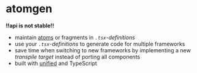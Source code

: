 # atomgen

**!!api is not stable!!**

- maintain [atoms](https://atomicdesign.bradfrost.com/chapter-2/#atoms) or fragments in *`.tsx`-definitions*
- use your *`.tsx`-definitions* to generate code for multiple frameworks
- save time when switching to new frameworks by implementing a new *transpile target* instead of porting all components
- built with [unified](https://unifiedjs.com/) and TypeScript

